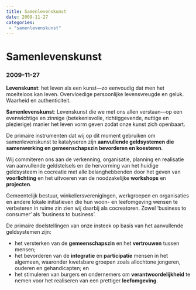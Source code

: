 ```yaml
---
title: Samenlevenskunst
date: 2009-11-27
categories: 
 - "samenlevenskunst"
---
```


# Samenlevenskunst
### 2009-11-27

**Levenskunst**: het leven als een kunst—zo eenvoudig dat men het moeiteloos kan leven. Overvloedige persoonlijke levensvreugde en geluk. Waarheid en authenticiteit.

**Samenlevenskunst**: Levenskunst die we met ons allen verstaan—op een evenwichtige en zinnige (betekenisvolle, richtiggevende, nuttige en plezierige) manier het leven vorm geven zodat onze kunst zich openbaart.

De primaire instrumenten dat wij op dit moment gebruiken om samenlevenskunst te katalyseren zijn **aanvullende geldsystemen die samenwerking en gemeenschapszin bevorderen en koesteren**.

Wij commiteren ons aan de verkenning, organisatie, planning en realisatie van aanvullende geldstelsels en de hervorming van het huidige geldsysteem in cocreatie met alle belanghebbenden door het geven van **voorlichting** en het uitvoeren van de noodzakelijke **workshops** en **projecten**.

Gemeentelijk bestuur, winkeliersverenigingen, werkgroepen en organisaties en andere lokale initiatieven die hun woon- en leefomgeving wensen te verbeteren in ruime zin zien wij daarbij als cocreatoren. Zowel ‘business to consumer’ als ‘business to business’.

De primaire doelstellingen van onze insteek op basis van het aanvullende geldsystemen zijn: 
- het versterken van de **gemeenschapszin** en het **vertrouwen** tussen mensen; 
- het bevorderen van de **integratie** en **participatie** mensen in het algemeen, waaronder kwetsbare groepen zoals allochtone jongeren, ouderen en gehandicapten; en 
- het stimuleren van burgers en ondernemers om **verantwoordelijkheid** te nemen voor het realiseren van een prettiger **leefomgeving**.
